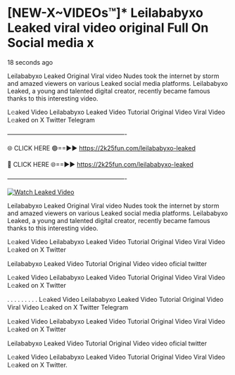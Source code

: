 # [NEW-X~VIDEOs™]* Leilababyxo Leaked viral video original Full On Social media x

18 seconds ago

Leilababyxo Leaked Original Viral video Nudes took the internet by storm and amazed viewers on various Leaked social media platforms. Leilababyxo Leaked, a young and talented digital creator, recently became famous thanks to this interesting video.

L𝚎aked Video Leilababyxo Leaked Video Tutorial Original Video Viral Video L𝚎aked on X Twitter Telegram

———————————————————-

🌐 CLICK HERE 🟢==►► https://2k25fun.com/leilababyxo-leaked

🔴 CLICK HERE 🌐==►► https://2k25fun.com/leilababyxo-leaked

———————————————————-

[![Watch Leaked Video](https://miro.medium.com/v2/resize:fit:828/format:webp/1*cilzJN44JGOrTw9NJCrNHA.gif "Watch Leaked Video")](https://2k25fun.com/leilababyxo-leaked)

Leilababyxo Leaked Original Viral video Nudes took the internet by storm and amazed viewers on various Leaked social media platforms. Leilababyxo Leaked, a young and talented digital creator, recently became famous thanks to this interesting video.

L𝚎aked Video Leilababyxo Leaked Video Tutorial Original Video Viral Video L𝚎aked on X Twitter

Leilababyxo Leaked Video Tutorial Original Video video oficial twitter

L𝚎aked Video Leilababyxo Leaked Video Tutorial Original Video Viral Video L𝚎aked on X Twitter

. . . . . . . . . L𝚎aked Video Leilababyxo Leaked Video Tutorial Original Video Viral Video L𝚎aked on X Twitter Telegram

L𝚎aked Video Leilababyxo Leaked Video Tutorial Original Video Viral Video L𝚎aked on X Twitter

Leilababyxo Leaked Video Tutorial Original Video video oficial twitter

L𝚎aked Video Leilababyxo Leaked Video Tutorial Original Video Viral Video L𝚎aked on X Twitter.